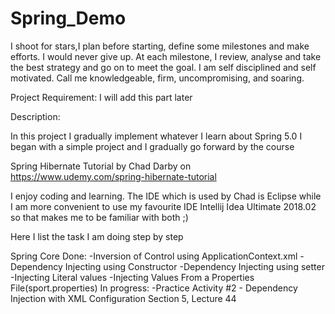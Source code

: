 # Spring_Demo

I shoot for stars,I plan before starting, define some milestones and make efforts. 
I would never give up. At each milestone, I review, analyse and take the best 
strategy and go on to meet the goal. I am self disciplined and self motivated.
Call me knowledgeable, firm, uncompromising, and soaring.

Project Requirement:
I will add this part later


Description:

In this project I gradually implement whatever I learn about Spring 5.0
I began with a simple project and I gradually go forward by the course 

Spring Hibernate Tutorial by Chad Darby
on https://www.udemy.com/spring-hibernate-tutorial
 
I enjoy coding and learning. The IDE which is used by Chad is Eclipse while
I am more convenient to use my favourite IDE Intellij Idea Ultimate 2018.02 
so that makes me to be familiar with both ;)

Here I list the task I am doing step by step

Spring Core
Done:
-Inversion of Control using ApplicationContext.xml
-Dependency Injecting using Constructor
-Dependency Injecting using setter
-Injecting Literal values
-Injecting Values From a Properties File(sport.properties)
In progress:
-Practice Activity #2 - Dependency Injection with XML Configuration Section 5, Lecture 44
